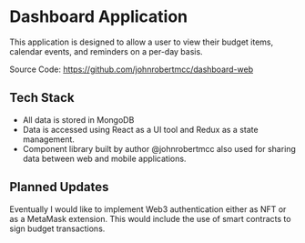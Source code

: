 # Dashboard Application

This application is designed to allow a user to view their budget items, calendar events, and reminders on a per-day basis.

Source Code: <https://github.com/johnrobertmcc/dashboard-web>

## Tech Stack

- All data is stored in MongoDB
- Data is accessed using React as a UI tool and Redux as a state management.
- Component library built by author @johnrobertmcc also used for sharing data between web and mobile applications.

## Planned Updates

Eventually I would like to implement Web3 authentication either as NFT or as a MetaMask extension. This would include the use of smart contracts to sign budget transactions.
